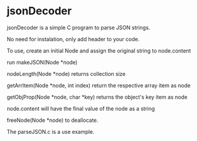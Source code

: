 # jsonDecoder

jsonDecoder is a simple C program to parse JSON strings.

No need for instalation, only add header to your code.

To use, create an initial Node and assign the original string to node.content

run makeJSON(Node *node)

nodeLength(Node *node) returns collection size

getArrItem(Node *node, int index) return the respective array item as node

getObjProp(Node *node, char *key) returns the object's key item as node

node.content will have the final value of the node as a string

freeNode(Node *node) to deallocate.

The parseJSON.c is a use example.

